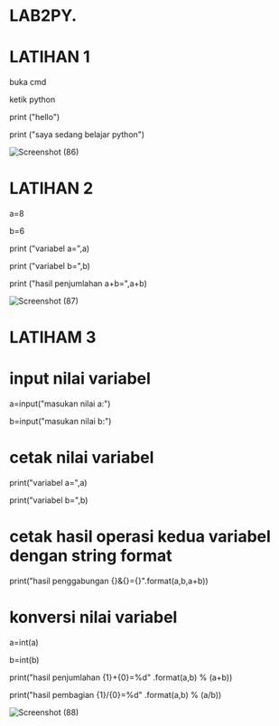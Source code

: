 # LAB2PY.
# LATIHAN 1
buka cmd

ketik python

print ("hello")

print ("saya sedang belajar python")

![Screenshot (86)](https://github.com/Reardhyan/LAB2PY./assets/148032571/2aa9eb10-6091-417d-b5c5-fd13edc2293d)
# LATIHAN 2
a=8

b=6

print ("variabel a=",a)

print ("variabel b=",b)

print ("hasil penjumlahan a+b=",a+b)

![Screenshot (87)](https://github.com/Reardhyan/LAB2PY./assets/148032571/b95468d3-8559-4ff5-acb3-98b0120a7b8a)
# LATIHAM 3
# input nilai variabel

a=input("masukan nilai a:")

b=input("masukan nilai b:")

# cetak nilai variabel

print("variabel a=",a)

print("variabel b=",b)

# cetak hasil operasi kedua variabel dengan string format

print("hasil penggabungan {}&{}={}".format(a,b,a+b))

# konversi nilai variabel

a=int(a)

b=int(b)

print("hasil penjumlahan {1}+{0}=%d" .format(a,b) % (a+b))

print("hasil pembagian {1}/{0}=%d" .format(a,b) % (a/b))

![Screenshot (88)](https://github.com/Reardhyan/LAB2PY./assets/148032571/dfd176d6-2ca1-48ef-a265-209edc1abda0)

